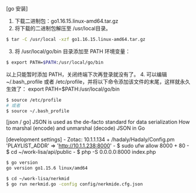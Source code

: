 [go 安装]
1. 下载二进制包：go1.16.15.linux-amd64.tar.gz
2. 将下载的二进制包解压至 /usr/local目录。
```bash
$ tar -C /usr/local -xzf go1.16.15.linux-amd64.tar.gz
```
3. 将 /usr/local/go/bin 目录添加至 PATH 环境变量：
```bash
$ export PATH=$PATH:/usr/local/go/bin
```
以上只能暂时添加 PATH，关闭终端下次再登录就没有了。
4. 可以编辑 ~/.bash_profile 或者 /etc/profile，并将以下命令添加该文件的末尾，这样就永久生效了：
export PATH=$PATH:/usr/local/go/bin

```bash
$ source /etc/profile
# 或者
$ source ~/.bash_profile
```

[json / go]
JSON is used as the de-facto standard for data serialization
How to marshal (encode) and unmarshal (decode) JSON in Go

[development settings]
	- Zotac: 10.1.1.134 + /hadaly/Hadaly/Config.pm 'PLAYLIST_ADDR' => 'http://10.1.1.238:8000'
	- $ sudo ufw allow 8000 + 80
	- $ cd ~/work-lisa/api/public 
	- $ php -S 0.0.0.0:8000 index.php


```bash
$ go version
go version go1.15.6 linux/amd64
```

```bash
$ cd ~/work-lisa/nerkmid
$ go run nerkmid.go -config config/nerkmide.cfg.json
```
